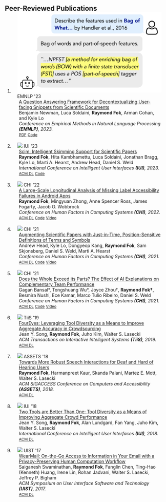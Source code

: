 <h2 id="publications" style="margin: 2px 0px -15px;">Peer-Reviewed Publications</h2>

<div class="publications">
<ol class="bibliography">

<li>
<div class="pub-row">
  <div class="col-sm-3 abbr" style="position: relative;padding-right: 15px;padding-left: 15px;">
    <img src="assets/img/teasers/decontext_teaser.png" class="teaser img-fluid z-depth-1">
    <abbr class="badge">EMNLP '23</abbr>
  </div>

  <div class="col-sm-9" style="position: relative;padding-right: 15px;padding-left: 20px;">
    <div class="title"><a href="https://aclanthology.org/2023.emnlp-main.193/">A Question Answering Framework for Decontextualizing User-facing Snippets from Scientific Documents</a></div>
    <div class="author">Benjamin Newman, Luca Soldaini, <strong>Raymond Fok</strong>, Arman Cohan, and Kyle Lo</div>
    <div class="periodical"><em>Conference on Empirical Methods in Natural Language Processing <strong>(EMNLP)</strong>, 2023.</em></div>
    <div class="links">
      <a href="https://aclanthology.org/2023.emnlp-main.193.pdf" class="btn btn-sm z-depth-0" role="button" target="_blank" style="font-size:12px;">PDF</a>
      <a href="https://github.com/bnewm0609/qa-decontext/tree/emnlp" class="btn btn-sm z-depth-0" role="button" target="_blank" style="font-size:12px;">Code</a>
    </div>
  </div>
</div>
</li>

<br>

<li>
<div class="pub-row">
  <div class="col-sm-3 abbr" style="position: relative;padding-right: 15px;padding-left: 15px;">
    <img src="assets/img/teasers/scim_teaser.png" class="teaser img-fluid z-depth-1">
    <abbr class="badge">IUI '23</abbr>
  </div>

  <div class="col-sm-9" style="position: relative;padding-right: 15px;padding-left: 20px;">
    <div class="title"><a href="https://dl.acm.org/doi/pdf/10.1145/3581641.3584034">Scim: Intelligent Skimming Support for Scientific Papers</a></div>
    <div class="author"><strong>Raymond Fok</strong>, Hita Kambhamettu, Luca Soldaini, Jonathan Bragg, Kyle Lo, Marti A. Hearst, Andrew Head, Daniel S. Weld</div>
    <div class="periodical"><em>International Conference on Intelligent User Interfaces <strong>(IUI)</strong>, 2023.</em></div>
    <div class="links">
      <a href="https://dl.acm.org/doi/pdf/10.1145/3581641.3584034" class="btn btn-sm z-depth-0" role="button" target="_blank" style="font-size:12px;">ACM DL</a>
      <a href="https://github.com/rayfok/scim" class="btn btn-sm z-depth-0" role="button" target="_blank" style="font-size:12px;">Code</a>
    </div>
  </div>
</div>
</li>

<br>

<li>
<div class="pub-row">
  <div class="col-sm-3 abbr" style="position: relative;padding-right: 15px;padding-left: 15px;">
    <img src="assets/img/teasers/lama_teaser.png" class="teaser img-fluid z-depth-1">
    <abbr class="badge">CHI '22</abbr>
  </div>

  <div class="col-sm-9" style="position: relative;padding-right: 15px;padding-left: 20px;">
    <div class="title"><a href="https://dl.acm.org/doi/pdf/10.1145/3491102.3502143">A Large-Scale Longitudinal Analysis of Missing Label Accessibility Failures in Android Apps</a></div>
    <div class="author"><strong>Raymond Fok</strong>, Mingyuan Zhong, Anne Spencer Ross, James Fogarty, Jacob O. Wobbrock</div>
    <div class="periodical"><em>Conference on Human Factors in Computing Systems <strong>(CHI)</strong>, 2022.</em></div>
    <div class="links">
      <a href="https://dl.acm.org/doi/pdf/10.1145/3491102.3502143" class="btn btn-sm z-depth-0" role="button" target="_blank" style="font-size:12px;">ACM DL</a>
      <a href="https://github.com/appaccess/LAMA-CHI2022" class="btn btn-sm z-depth-0" role="button" target="_blank" style="font-size:12px;">Code</a>
      <a href="https://www.youtube.com/watch?v=mS4HMot6qVQ" class="btn btn-sm z-depth-0" role="button" target="_blank" style="font-size:12px;">Video</a>
    </div>
  </div>
</div>
</li>

<br>

<li>
<div class="pub-row">
  <div class="col-sm-3 abbr" style="position: relative;padding-right: 15px;padding-left: 15px;">
    <img src="assets/img/teasers/scholarphi_teaser.png" class="teaser img-fluid z-depth-1">
    <abbr class="badge">CHI '21</abbr>
  </div>

  <div class="col-sm-9" style="position: relative;padding-right: 15px;padding-left: 20px;">
    <div class="title"><a href="https://dl.acm.org/doi/pdf/10.1145/3411764.3445648">Augmenting Scientific Papers with Just-in-Time, Position-Sensitive Definitions of Terms and Symbols</a></div>
    <div class="author">Andrew Head, Kyle Lo, Dongyeop Kang, <strong>Raymond Fok</strong>, Sam Skjonsberg, Daniel S. Weld, Marti A. Hearst</div>
    <div class="periodical"><em>Conference on Human Factors in Computing Systems <strong>(CHI)</strong>, 2021.</em></div>
    <div class="links">
      <a href="https://dl.acm.org/doi/pdf/10.1145/3411764.3445648" class="btn btn-sm z-depth-0" role="button" target="_blank" style="font-size:12px;">ACM DL</a>
      <a href="https://github.com/allenai/scholarphi" class="btn btn-sm z-depth-0" role="button" target="_blank" style="font-size:12px;">Code</a>
      <a href="https://www.youtube.com/watch?v=GXwc6YVg22I" class="btn btn-sm z-depth-0" role="button" target="_blank" style="font-size:12px;">Video</a>
    </div>
  </div>
</div>
</li>

<br>

<li>
<div class="pub-row">
  <div class="col-sm-3 abbr" style="position: relative;padding-right: 15px;padding-left: 15px;">
    <img src="assets/img/teasers/doesthewhole_teaser.png" class="teaser img-fluid z-depth-1">
    <abbr class="badge">CHI '21</abbr>
  </div>

  <div class="col-sm-9" style="position: relative;padding-right: 15px;padding-left: 20px;">
    <div class="title"><a href="https://dl.acm.org/doi/pdf/10.1145/3411764.3445717">Does the Whole Exceed its Parts? The Effect of AI Explanations on Complementary Team Performance</a></div>
    <div class="author">Gagan Bansal*, Tongshuang Wu*, Joyce Zhou&#8224;, <strong>Raymond Fok&#8224;</strong>, Besmira Nushi, Ece Kamar, Marco Tulio Ribeiro, Daniel S. Weld</div>
    <div class="periodical"><em>Conference on Human Factors in Computing Systems <strong>(CHI)</strong>, 2021.</em></div>
    <div class="links">
      <a href="https://dl.acm.org/doi/pdf/10.1145/3411764.3445717" class="btn btn-sm z-depth-0" role="button" target="_blank" style="font-size:12px;">ACM DL</a>
      <a href="https://github.com/uw-hai/Complementary-Performance" class="btn btn-sm z-depth-0" role="button" target="_blank" style="font-size:12px;">Code</a>
      <a href="https://www.youtube.com/watch?v=0k7FgDUIGjs" class="btn btn-sm z-depth-0" role="button" target="_blank" style="font-size:12px;">Video</a>
    </div>
  </div>
</div>
</li>

<br>

<li>
<div class="pub-row">
  <div class="col-sm-3 abbr" style="position: relative;padding-right: 15px;padding-left: 15px;">
    <img src="assets/img/teasers/foureyes_teaser.png" class="teaser img-fluid z-depth-1">
    <abbr class="badge">TiiS '19</abbr>
  </div>

  <div class="col-sm-9" style="position: relative;padding-right: 15px;padding-left: 20px;">
    <div class="title"><a href="https://dl.acm.org/doi/10.1145/3237188">FourEyes: Leveraging Tool Diversity as a Means to Improve Aggregate Accuracy in Crowdsourcing</a></div>
    <div class="author">Jean Y. Song, <strong>Raymond Fok</strong>, Juho Kim, Walter S. Lasecki</div>
    <div class="periodical"><em>ACM Transactions on Interactive Intelligent Systems <strong>(TiiS)</strong>, 2019.</em></div>
    <div class="links">
      <a href="https://dl.acm.org/doi/10.1145/3237188" class="btn btn-sm z-depth-0" role="button" target="_blank" style="font-size:12px;">ACM DL</a>
    </div>
  </div>
</div>
</li>

<br>

<li>
<div class="pub-row">
  <div class="col-sm-3 abbr" style="position: relative;padding-right: 15px;padding-left: 15px;">
    <img src="assets/img/teasers/speechaccess_teaser.png" class="teaser img-fluid z-depth-1">
    <abbr class="badge">ASSETS '18</abbr>
  </div>

  <div class="col-sm-9" style="position: relative;padding-right: 15px;padding-left: 20px;">
    <div class="title"><a href="https://dl.acm.org/doi/10.1145/3234695.3236343">Towards More Robust Speech Interactions for Deaf and Hard of Hearing Users</a></div>
    <div class="author"><strong>Raymond Fok</strong>, Harmanpreet Kaur, Skanda Palani, Martez E. Mott, Walter S. Lasecki</div>
    <div class="periodical"><em>ACM SIGACCESS Conference on Computers and Accessibility <strong>(ASSETS)</strong>, 2018.</em></div>
    <div class="links">
      <a href="https://dl.acm.org/doi/10.1145/3234695.3236343" class="btn btn-sm z-depth-0" role="button" target="_blank" style="font-size:12px;">ACM DL</a>
    </div>
  </div>
</div>
</li>

<br>

<li>
<div class="pub-row">
  <div class="col-sm-3 abbr" style="position: relative;padding-right: 15px;padding-left: 15px;">
    <img src="assets/img/teasers/twotools_teaser.png" class="teaser img-fluid z-depth-1">
    <abbr class="badge">IUI '18</abbr>
  </div>

  <div class="col-sm-9" style="position: relative;padding-right: 15px;padding-left: 20px;">
    <div class="title"><a href="https://dl.acm.org/doi/10.1145/3172944.3172948">Two Tools are Better Than One: Tool Diversity as a Means of Improving Aggregate Crowd Performance</a></div>
    <div class="author">Jean Y. Song, <strong>Raymond Fok</strong>, Alan Lundgard, Fan Yang, Juho Kim, Walter S. Lasecki</div>
    <div class="periodical"><em>International Conference on Intelligent User Interfaces <strong>(IUI)</strong>, 2018.</em></div>
    <div class="links">
      <a href="https://dl.acm.org/doi/10.1145/3172944.3172948" class="btn btn-sm z-depth-0" role="button" target="_blank" style="font-size:12px;">ACM DL</a>
    </div>
  </div>
</div>
</li>

<br>

<li>
<div class="pub-row">
  <div class="col-sm-3 abbr" style="position: relative;padding-right: 15px;padding-left: 15px;">
    <img src="assets/img/teasers/wearmail_teaser.png" class="teaser img-fluid z-depth-1">
    <abbr class="badge">UIST '17</abbr>
  </div>

  <div class="col-sm-9" style="position: relative;padding-right: 15px;padding-left: 20px;">
    <div class="title"><a href="https://dl.acm.org/doi/10.1145/3126594.3126603">WearMail: On-the-Go Access to Information in Your Email with a Privacy-Preserving Human Computation Workflow</a></div>
    <div class="author">Saiganesh Swaminathan, <strong>Raymond Fok</strong>, Fanglin Chen, Ting-Hao (Kenneth) Huang, Irene Lin, Rohan Jadvani, Walter S. Lasecki, Jeffrey P. Bigham</div>
    <div class="periodical"><em>ACM Symposium on User Interface Software and Technology <strong>(UIST)</strong>, 2017.</em></div>
    <div class="links">
      <a href="https://dl.acm.org/doi/10.1145/3126594.3126603" class="btn btn-sm z-depth-0" role="button" target="_blank" style="font-size:12px;">ACM DL</a>
    </div>
  </div>
</div>
</li>

</ol>
</div>

